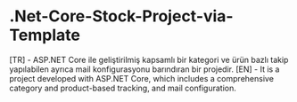 # .Net-Core-Stock-Project-via-Template
[TR] - ASP.NET Core ile geliştirilmiş kapsamlı bir kategori ve ürün bazlı takip yapılabilen ayrıca mail konfigurasyonu barındıran bir projedir.
[EN] - It is a project developed with ASP.NET Core, which includes a comprehensive category and product-based tracking, and mail configuration.
